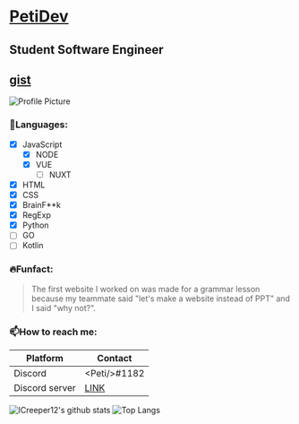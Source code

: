 # [**PetiDev**](https://icreeper12.me)
## Student Software Engineer
[gist](https://gist.github.com/PetiDev)
---
![Profile Picture]( https://github.com/PetiDev.png?size=150) 
### **📜Languages:**
- [x] JavaScript
   - [x] NODE
   - [x] VUE
      - [ ] NUXT
- [x] HTML
- [x] CSS
- [x] BrainF**k
- [x] RegExp
- [x] Python
- [ ] GO
- [ ] Kotlin

### **🔥Funfact:**
> The first website I worked on was made for a grammar lesson because my teammate said "let's make a website instead of PPT" and I said "why not?". 

### **📫How to reach me:**
| Platform | Contact |
| - | - | 
| Discord | &#60;Peti/&#62;#1182 |
| Discord server | [LINK](https://discord.gg/8x9CHneNAK) |

![ICreeper12's github stats](https://github-readme-stats.vercel.app/api?username=PetiDev&show_icons=true&theme=tokyonight)
![Top Langs](https://github-readme-stats.vercel.app/api/top-langs/?username=PetiDev&theme=dark) 
